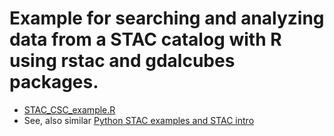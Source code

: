 # Example for searching and analyzing data from a STAC catalog with R using rstac and gdalcubes packages.

* [STAC_CSC_example.R](STAC_CSC_example.R)
* See, also similar [Python STAC examples and STAC intro](../../python/STAC)
